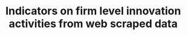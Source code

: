 ---
layout: default
citation: Ashouri, S., Suominen, A., Hajikhani, A., Pukelis, L., Schubert, T., Türkeli,
  S., Van Beers, C. and Cunningham, S., 2022. Indicators on firm level innovation
  activities from web scraped data. Data in brief, 42, p.108246.
contributors: VTT Technical Research Centre of Finland Ltd, Fraunhofer Institute for
  Systems and Innovation Research ISI, Public Policy and Management Institute, United
  Nations University Maastricht Economic and Social Research Insitute on Innovation
  and Technology, Delft University of Technology, University of Strathclyde
cost: None
description: This data sample (in support the article "Indicators on firm level innovation
  activities from web scraped data" https://ssrn.com/abstract=3938767) contains data
  on companies' innovative behavior measured at the firm-level based on web scraped
  firm-level data derived from medium-high and high-technology companies in the European
  Union and the United Kingdom. The data are retrieved from individual company websites
  and contains in total data on 96,921 companies. The data provide information on
  various aspects of innovation, most significantly the research and development orientation
  of the company at the company and product level, the company’s collaborative activities,
  company’s products, and use of standards. In addition to the web scraped data, the
  dataset aggregates a variety firm-level indicators including patenting activities.
  In total, the dataset includes 28 variables with unique identifiers which enables
  connecting to other databases such as financial data. (2021-10-04)
documentation: https://www.sciencedirect.com/science/article/pii/S2352340922004486
doi: https://doi.org/10.34894/CI5XRR
last_edit: Mon, 19 Jun 2023 16:35:45 GMT
location: https://dataverse.nl/dataset.xhtml?persistentId=doi:10.34894/CI5XRR
maintained_by: 'Sajad Ashouri: sajad.ashouri@vtt.fi, Arash Hajikhani: arash.hajikhani@vtt.fi'
open_access: 'FALSE'
related_publications: Ashouri, S., Suominen, A., Hajikhani, A., Pukelis, L., Schubert,
  T., Türkeli, S., Van Beers, C. and Cunningham, S., 2022. Indicators on firm level
  innovation activities from web scraped data. Data in brief, 42, p.108246.
shortname: BigProd
tags:
- innovation
- digitalization
- web mining
- big data
timeframe: '2021'
title: Indicators on firm level innovation activities from web scraped data
uuid: 9e127516-e7f7-41c5-b033-eedab5433dba
versioning: 'FALSE'
---